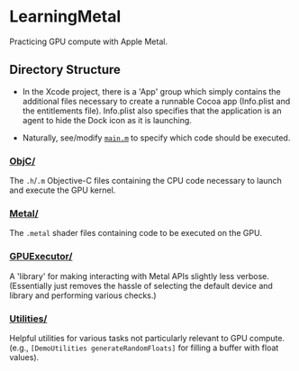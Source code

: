 # LearningMetal
Practicing GPU compute with Apple Metal.

## Directory Structure

- In the Xcode project, there is a 'App' group which simply contains the additional files necessary to create a runnable Cocoa app
(Info.plist and the entitlements file). Info.plist also specifies that the application is an agent to hide the Dock icon as it is
launching.

- Naturally, see/modify [`main.m`](./LearningMetal/main.m) to specify which code should be executed.

### [ObjC/](./LearningMetal/ObjC)
The `.h`/`.m` Objective-C files containing the CPU code necessary to launch and execute the GPU kernel.

### [Metal/](./LearningMetal/Metal)
The `.metal` shader files containing code to be executed on the GPU.

### [GPUExecutor/](./LearningMetal/GPUExecutor)
A 'library' for making interacting with Metal APIs slightly less verbose.
(Essentially just removes the hassle of selecting the default device and library and performing various checks.)

### [Utilities/](./LearningMetal/Utilities)
Helpful utilities for various tasks not particularly relevant to GPU compute.
(e.g., `[DemoUtilities generateRandomFloats]` for filling a buffer with float values).
